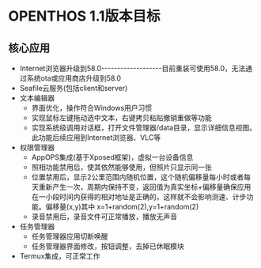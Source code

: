 # OPENTHOS 1.1版本目标


## 核心应用
- Internet浏览器升级到58.0-------------------目前重装可使用58.0，无法通过系统ota或应用商店升级到58.0
- Seafile云服务(包括client和server)
- 文本编辑器
   - 界面优化，操作符合Windows用户习惯
   - 实现鼠标左键拖动选中文本，右键拷贝粘贴撤销重做等功能
   - 实现系统级调用对话框，打开文件管理器/data目录，显示详细信息视图。此功能后续应用到Internet浏览器、VLC等
- 权限管理器
   - AppOPS集成(基于Xposed框架)，虚拟一台设备信息
   - 照相功能禁用后，使其依然能够使用，但照片只显示同一张
   - 位置禁用后，显示2公里范围内随机位置，这个随机偏移量每小时或者每天重新产生一次，周期内保持不变，返回值为真实坐标+偏移量确保应用在一小段时间内获得的相对地址是正确的，这样就不会影响测速、计步功能。偏移量(x,y)其中 x=1+random(2),y=1+random(2)
   - 录音禁用后，录音文件可正常播放，播放无声音
- 任务管理器
   - 任务管理器应用切断唤醒
   - 任务管理器界面修改，按钮调整，去掉已休眠模块
- Termux集成，可正常工作
